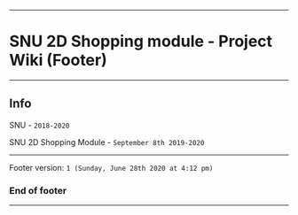
***

# SNU 2D Shopping module - Project Wiki (Footer)

***

## Info

SNU - `2018-2020`

SNU 2D Shopping Module - `September 8th 2019-2020`

***

Footer version: `1 (Sunday, June 28th 2020 at 4:12 pm)`

### End of footer

***
